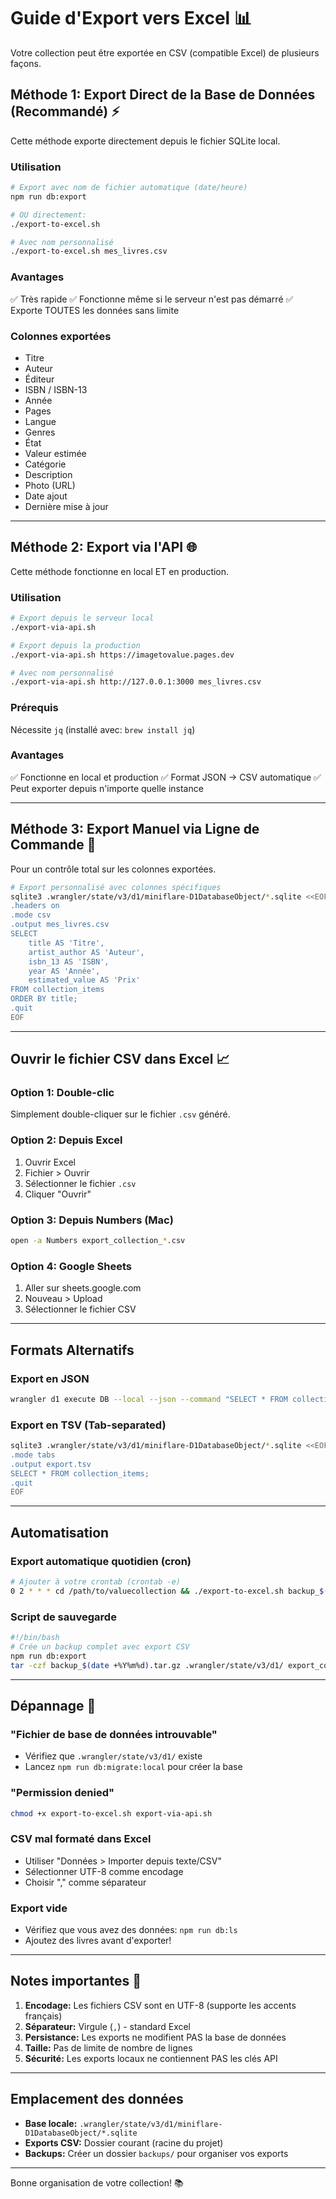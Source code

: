# Guide d'Export vers Excel 📊

Votre collection peut être exportée en CSV (compatible Excel) de plusieurs façons.

## Méthode 1: Export Direct de la Base de Données (Recommandé) ⚡

Cette méthode exporte directement depuis le fichier SQLite local.

### Utilisation

```bash
# Export avec nom de fichier automatique (date/heure)
npm run db:export

# OU directement:
./export-to-excel.sh

# Avec nom personnalisé
./export-to-excel.sh mes_livres.csv
```

### Avantages
✅ Très rapide
✅ Fonctionne même si le serveur n'est pas démarré
✅ Exporte TOUTES les données sans limite

### Colonnes exportées
- Titre
- Auteur
- Éditeur
- ISBN / ISBN-13
- Année
- Pages
- Langue
- Genres
- État
- Valeur estimée
- Catégorie
- Description
- Photo (URL)
- Date ajout
- Dernière mise à jour

---

## Méthode 2: Export via l'API 🌐

Cette méthode fonctionne en local ET en production.

### Utilisation

```bash
# Export depuis le serveur local
./export-via-api.sh

# Export depuis la production
./export-via-api.sh https://imagetovalue.pages.dev

# Avec nom personnalisé
./export-via-api.sh http://127.0.0.1:3000 mes_livres.csv
```

### Prérequis
Nécessite `jq` (installé avec: `brew install jq`)

### Avantages
✅ Fonctionne en local et production
✅ Format JSON → CSV automatique
✅ Peut exporter depuis n'importe quelle instance

---

## Méthode 3: Export Manuel via Ligne de Commande 🔧

Pour un contrôle total sur les colonnes exportées.

```bash
# Export personnalisé avec colonnes spécifiques
sqlite3 .wrangler/state/v3/d1/miniflare-D1DatabaseObject/*.sqlite <<EOF
.headers on
.mode csv
.output mes_livres.csv
SELECT
    title AS 'Titre',
    artist_author AS 'Auteur',
    isbn_13 AS 'ISBN',
    year AS 'Année',
    estimated_value AS 'Prix'
FROM collection_items
ORDER BY title;
.quit
EOF
```

---

## Ouvrir le fichier CSV dans Excel 📈

### Option 1: Double-clic
Simplement double-cliquer sur le fichier `.csv` généré.

### Option 2: Depuis Excel
1. Ouvrir Excel
2. Fichier > Ouvrir
3. Sélectionner le fichier `.csv`
4. Cliquer "Ouvrir"

### Option 3: Depuis Numbers (Mac)
```bash
open -a Numbers export_collection_*.csv
```

### Option 4: Google Sheets
1. Aller sur sheets.google.com
2. Nouveau > Upload
3. Sélectionner le fichier CSV

---

## Formats Alternatifs

### Export en JSON
```bash
wrangler d1 execute DB --local --json --command "SELECT * FROM collection_items;" > export.json
```

### Export en TSV (Tab-separated)
```bash
sqlite3 .wrangler/state/v3/d1/miniflare-D1DatabaseObject/*.sqlite <<EOF
.mode tabs
.output export.tsv
SELECT * FROM collection_items;
.quit
EOF
```

---

## Automatisation

### Export automatique quotidien (cron)
```bash
# Ajouter à votre crontab (crontab -e)
0 2 * * * cd /path/to/valuecollection && ./export-to-excel.sh backup_$(date +\%Y\%m\%d).csv
```

### Script de sauvegarde
```bash
#!/bin/bash
# Crée un backup complet avec export CSV
npm run db:export
tar -czf backup_$(date +%Y%m%d).tar.gz .wrangler/state/v3/d1/ export_collection_*.csv
```

---

## Dépannage 🔧

### "Fichier de base de données introuvable"
- Vérifiez que `.wrangler/state/v3/d1/` existe
- Lancez `npm run db:migrate:local` pour créer la base

### "Permission denied"
```bash
chmod +x export-to-excel.sh export-via-api.sh
```

### CSV mal formaté dans Excel
- Utiliser "Données > Importer depuis texte/CSV"
- Sélectionner UTF-8 comme encodage
- Choisir "," comme séparateur

### Export vide
- Vérifiez que vous avez des données: `npm run db:ls`
- Ajoutez des livres avant d'exporter!

---

## Notes importantes 📝

1. **Encodage:** Les fichiers CSV sont en UTF-8 (supporte les accents français)
2. **Séparateur:** Virgule (`,`) - standard Excel
3. **Persistance:** Les exports ne modifient PAS la base de données
4. **Taille:** Pas de limite de nombre de lignes
5. **Sécurité:** Les exports locaux ne contiennent PAS les clés API

---

## Emplacement des données

- **Base locale:** `.wrangler/state/v3/d1/miniflare-D1DatabaseObject/*.sqlite`
- **Exports CSV:** Dossier courant (racine du projet)
- **Backups:** Créer un dossier `backups/` pour organiser vos exports

---

Bonne organisation de votre collection! 📚
